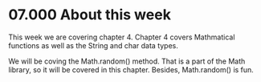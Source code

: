 # 07.000 About this week

This week we are covering chapter 4.  Chapter 4 covers Mathmatical functions as well as the String and char data types.

We will be coving the Math.random() method.  That is a part of the Math library, so it will be covered in this chapter.  Besides, Math.random() is fun.